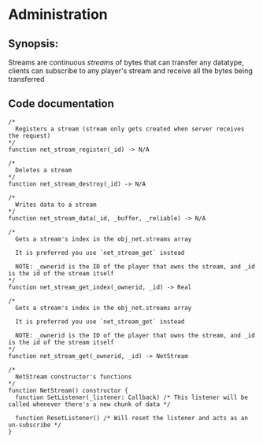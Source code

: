 # Administration
## Synopsis:
Streams are continuous _streams_ of bytes that can transfer any datatype, clients can subscribe to any player's stream and receive all the bytes being transferred 
## Code documentation
```gml
/*
  Registers a stream (stream only gets created when server receives the request)
*/
function net_stream_register(_id) -> N/A
```
```gml
/*
  Deletes a stream
*/
function net_stream_destroy(_id) -> N/A
```
```gml
/*
  Writes data to a stream
*/
function net_stream_data(_id, _buffer, _reliable) -> N/A
```
```gml
/*
  Gets a stream's index in the obj_net.streams array

  It is preferred you use `net_stream_get` instead

  NOTE: _ownerid is the ID of the player that owns the stream, and _id is the id of the stream itself
*/
function net_stream_get_index(_ownerid, _id) -> Real
```
```
/*
  Gets a stream's index in the obj_net.streams array

  It is preferred you use `net_stream_get` instead

  NOTE: _ownerid is the ID of the player that owns the stream, and _id is the id of the stream itself
*/
function net_stream_get(_ownerid, _id) -> NetStream
```
```gml
/*
  NetStream constructor's functions
*/
function NetStream() constructor {
  function SetListener(_listener: Callback) /* This listener will be called whenever there's a new chunk of data */
  
  function ResetListener() /* Will reset the listener and acts as an un-subscribe */
}
```